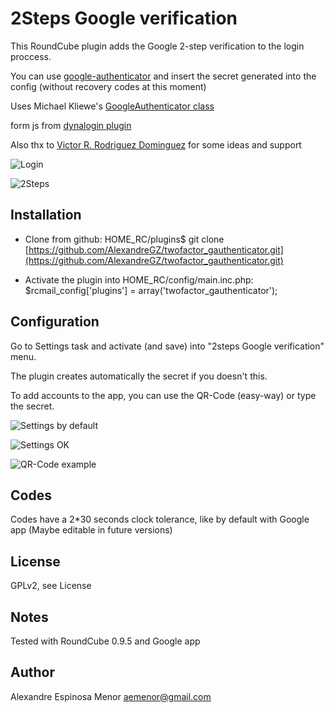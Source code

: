 2Steps Google verification
==========================

This RoundCube plugin adds the Google 2-step verification to the login proccess.

You can use [google-authenticator](https://code.google.com/p/google-authenticator/) and insert the secret generated into the config (without recovery codes at this moment)

Uses Michael Kliewe's [GoogleAuthenticator class](https://github.com/PHPGangsta/GoogleAuthenticator/)

form js from [dynalogin plugin](https://github.com/amaramrahul/dynalogin/)

Also thx to [Victor R. Rodriguez Dominguez](https://github.com/vrdominguez) for some ideas and support  


![Login](https://raw.github.com/AlexandreGZ/twofactor_gauthenticator/master/screenshots/001-login.png)

![2Steps](https://raw.github.com/AlexandreGZ/twofactor_gauthenticator/master/screenshots/002-2steps.png)


Installation
------------
- Clone from github:
    HOME_RC/plugins$ git clone [https://github.com/AlexandreGZ/twofactor_gauthenticator.git](https://github.com/AlexandreGZ/twofactor_gauthenticator.git)

- Activate the plugin into HOME_RC/config/main.inc.php:
    $rcmail_config['plugins'] = array('twofactor_gauthenticator');


Configuration
-------------
Go to Settings task and activate (and save) into "2steps Google verification" menu.

The plugin creates automatically the secret if you doesn't this.
	
To add accounts to the app, you can use the QR-Code (easy-way) or type the secret.

![Settings by default](https://raw.github.com/AlexandreGZ/twofactor_gauthenticator/master/screenshots/003-settings_default.png)

![Settings OK](https://raw.github.com/AlexandreGZ/twofactor_gauthenticator/master/screenshots/004-settings_ok.png)

![QR-Code example](https://raw.github.com/AlexandreGZ/twofactor_gauthenticator/master/screenshots/005-settings_qr_code.png)


Codes
-----
Codes have a 2*30 seconds clock tolerance, like by default with Google app (Maybe editable in future versions)


License
-------
GPLv2, see License

Notes
-----
Tested with RoundCube 0.9.5 and Google app

Author
------
Alexandre Espinosa Menor <aemenor@gmail.com>
